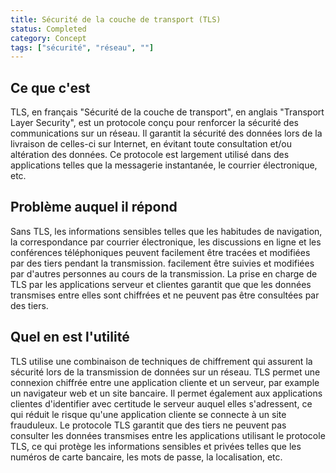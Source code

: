 ```yaml
---
title: Sécurité de la couche de transport (TLS)
status: Completed
category: Concept
tags: ["sécurité", "réseau", ""]
---
```


## Ce que c'est

TLS, en français "Sécurité de la couche de transport", en anglais "Transport Layer Security", est un protocole conçu pour renforcer la sécurité des communications sur un réseau. 
Il garantit la sécurité des données lors de la livraison de celles-ci sur Internet, 
en évitant toute consultation et/ou altération des données. 
Ce protocole est largement utilisé dans des applications telles que la messagerie instantanée, le courrier électronique, etc.

## Problème auquel il répond

Sans TLS, les informations sensibles telles que les habitudes de navigation, la correspondance par courrier électronique, les discussions en ligne et les conférences téléphoniques peuvent facilement être tracées et modifiées par des tiers pendant la transmission. 
facilement être suivies et modifiées par d'autres personnes au cours de la transmission. 
La prise en charge de TLS par les applications serveur et clientes garantit que 
que les données transmises entre elles sont chiffrées et ne peuvent pas être consultées par des tiers.


## Quel en est l'utilité

TLS utilise une combinaison de techniques de chiffrement qui assurent la sécurité lors de la transmission de données sur un réseau. 
TLS permet une connexion chiffrée entre une application cliente et un serveur, par example un navigateur web et un site bancaire. 
Il permet également aux applications clientes d'identifier avec certitude le serveur auquel elles s'adressent, 
ce qui réduit le risque qu'une application cliente se connecte à un site frauduleux. 
Le protocole TLS garantit que des tiers ne peuvent pas consulter les données transmises entre les applications utilisant le protocole TLS, 
ce qui protège les informations sensibles et privées telles que les numéros de carte bancaire, les mots de passe, la localisation, etc.
